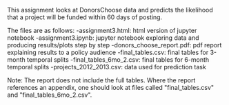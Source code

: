 This assignment looks at DonorsChoose data and predicts the likelihood that a project will be funded within 60 days of posting. 

The files are as follows:
	-assignment3.html: html version of jupyter notebook
	-assignment3.ipynb: jupyter notebook exploring data and producing results/plots step by step
	-donors_choose_report.pdf: pdf report explaining results to a policy audience
	-final_tables.csv: final tables for 3-month temporal splits
	-final_tables_6mo_2.csv: final tables for 6-month temporal splits
	-projects_2012_2013.csv: data used for prediction task

Note: The report does not include the full tables. Where the report references an appendix, one should look at files called "final_tables.csv" and "final_tables_6mo_2.csv".